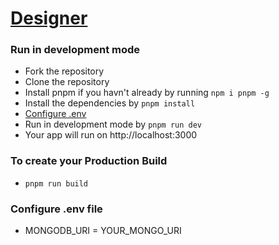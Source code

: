 
#                                       [Designer](https://d3signer.vercel.app/)


### Run in development mode
* Fork the repository
* Clone the repository
* Install pnpm if you havn't already by running `npm i pnpm -g`
* Install the dependencies by `pnpm install`
* [Configure .env](https://github.com/GreaZeY/d3signer#Configure-.env-file) 
* Run in development mode by `pnpm run dev`
* Your app will run on http://localhost:3000

### To create your Production Build
*  `pnpm run build`

### Configure .env file 
- MONGODB_URI = YOUR_MONGO_URI









